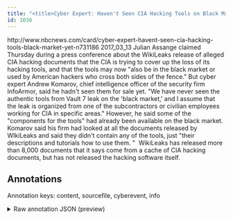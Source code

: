 ```yaml
---
title: "<title>Cyber Expert: Haven't Seen CIA Hacking Tools on Black Market Yet - NBC News</title>"
id: 1036
---
```


<title>Cyber Expert: Haven't Seen CIA Hacking Tools on Black Market Yet - NBC News</title>
<source> http://www.nbcnews.com/card/cyber-expert-havent-seen-cia-hacking-tools-black-market-yet-n731186 </source>
<date> 2017_03_13 </date>
<text>
 Julian Assange claimed Thursday during a press conference about the WikiLeaks release of alleged CIA hacking documents that the CIA is trying to cover up the loss of its hacking tools, and that the tools may now "also be in the black market or used by American hackers who cross both sides of the fence."
But cyber expert Andrew Komarov, chief intelligence officer of the security firm InfoArmor, said he hadn't seen them for sale yet.
"We have never seen the authentic tools from Vault 7 leak on the 'black market,' and I assume that the leak is organized from one of the subcontractors or civilian employees working for CIA in specific areas."
However, he said some of the "components for the tools" had already been available on the black market.
Komarov said his firm had looked at all the documents released by WIkiLeaks and said they didn't contain any of the tools, just "their descriptions and tutorials how to use them.
"  
 WikiLeaks has released more than 8,000 documents that it says come from a cache of CIA hacking documents, but has not released the hacking software itself.
</text>



## Annotations

Annotation keys: content, sourcefile, cyberevent, info

<details>
<summary>Raw annotation JSON (preview)</summary>

```json
{
  "content": "Julian Assange claimed Thursday during a press conference about the WikiLeaks release of alleged CIA hacking documents that the CIA is trying to cover up the loss of its hacking tools, and that the tools may now \"also be in the black market or used by American hackers who cross both sides of the fence.\" But cyber expert Andrew Komarov, chief intelligence officer of the security firm InfoArmor, said he hadn't seen them for sale yet. \"We have never seen the authentic tools from Vault 7 leak on the 'black market,' and I assume that the leak is organized from one of the subcontractors or civilian employees working for CIA in specific areas.\" However, he said some of the \"components for the tools\" had already been available on the black market. Komarov said his firm had looked at all the documents released by WIkiLeaks and said they didn't contain any of the tools, just \"their descriptions and tutorials how to use them. \"\u00a0   WikiLeaks has released more than 8,000 documents that it says come from a cache of CIA hacking documents, but has not released the hacking software itself.",
  "sourcefile": "1036.txt",
  "cyberevent": {
    "hopper": [
      {
        "index": 0,
        "relation": "Same",
        "events": [
          {
            "index": "E1",
            "type": "Attack",
            "realis": "Other",
            "nugget": {
              "startOffset": 79,
              "index": "T1",
              "endOffset": 86,
              "text": "release"
            },
            "argument": [
              {
                "index": "T3",
                "external_reference": {
                  "wikidataid": "Q359"
                },
                "endOffset": 78,
                "role": {
                  "type": "Attacker"
                },
                "text": "the WikiLeaks",
                "startOffset": 65,
                "type": "Organization"
              },
              {
                "index": "T2",
                "text": "documents",
                "endOffset": 119,
                "role": {
                  "type": "Compromised-Data"
                },
                "startOffset": 110,
                "type": "Data"
              },
              {
                "index": "T20",
                "external_reference": {
                  "dbpediaURI": "http://dbpedia.org/resource/Central_Intelligence_Agency",
                  "wikidataid": "Q37230"
                },
                "endOffset": 101,
                "role": {
                  "type": "Victim"
                },
                "text": "CIA",
                "startOffset": 98,
                "type": "Organization"
              }
            ],
            "subtype": "Databreach"
          },
          {
            "index": "E5",
            "type": "Attack",
            "realis": "Actual",
            "nugget": {
              "startOffset": 945,
              "index": "T12",
              "endOffset": 957,
              "text": "has released"
            },
            "argument": [
              {
                "index": "T14",
                "external_reference": {
                  "wikidataid": "Q359"
                },
                "endOffset": 944,
                "role": {
                  "type": "Attacker"
                },
                "text": "WikiLeaks",
                "startOffset": 935,
                "type": "Organization"
              },
              {
                "index": "T13",
                "text": "8,000",
                "endOffset": 973,
                "role": {
                  "type": "Number-of-Data"
                },
                "startOffset": 968,
                "type": "Number"
              },
              {
                "index": "T15",
                "text": "documents",
                "endOffset": 983,
                "role": {
                  "type": "Compromised-Data"
                },
                "startOffset": 974,
     
```
</details>
